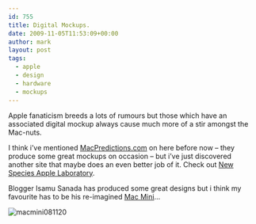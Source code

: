 ```yaml
---
id: 755
title: Digital Mockups.
date: 2009-11-05T11:53:09+00:00
author: mark
layout: post
tags:
  - apple
  - design
  - hardware
  - mockups
---
```

Apple fanaticism breeds a lots of rumours but those which have an associated digital mockup always cause much more of a stir amongst the Mac-nuts.

I think i&#8217;ve mentioned [MacPredictions.com](http://www.macpredictions.com/) on here before now &#8211; they produce some great mockups on occasion &#8211; but i&#8217;ve just discovered another site that maybe does an even better job of it. Check out [New Species Apple Laboratory](http://applestylelabo.wordpress.com/).

Blogger Isamu Sanada has produced some great designs but i think my favourite has to be his re-imagined [Mac Mini](http://applestylelabo.wordpress.com/2008/11/20/mac-mini-081120/)&#8230;

<img class="aligncenter size-full wp-image-756" title="macmini081120" src="/images/fromwp/2009/11/macmini081120.jpg" alt="macmini081120" width="450" height="337" srcset="/images/fromwp/2009/11/macmini081120.jpg 450w, /images/fromwp/2009/11/macmini081120-300x224.jpg 300w" sizes="(max-width: 450px) 100vw, 450px" />